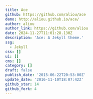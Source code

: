 ```yaml
---
title: Ace
github: https://github.com/aliou/ace
demo: http://aliou.github.io/ace/
author: aliou
author_link: https://github.com/aliou
date: 2024-11-27T11:01:28.130Z
description: 'Ace: A Jekyll theme.'
ssg:
  - Jekyll
css: []
ui: []
cms: []
category: []
draft: false
publish_date: '2015-06-22T20:53:00Z'
update_date: '2016-11-10T18:07:42Z'
github_star: 14
github_fork: 4
---
```

